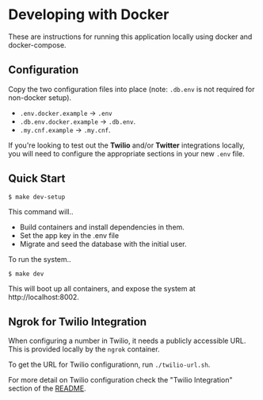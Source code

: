 # Developing with Docker

These are instructions for running this application locally using docker and docker-compose.

## Configuration

Copy the two configuration files into place (note: `.db.env` is not required for non-docker setup).
- `.env.docker.example` -> `.env`
- `.db.env.docker.example` -> `.db.env`.
- `.my.cnf.example` -> `.my.cnf`.

If you're looking to test out the **Twilio** and/or **Twitter** integrations locally, you will need to configure the appropriate sections in your new `.env` file.

## Quick Start

```
$ make dev-setup
```

This command will..
- Build containers and install dependencies in them.
- Set the app key in the .env file
- Migrate and seed the database with the initial user.

To run the system..

```
$ make dev
```

This will boot up all containers, and expose the system at http://localhost:8002.

## Ngrok for Twilio Integration

When configuring a number in Twilio, it needs a publicly accessible URL. This is provided locally by the `ngrok` container.

To get the URL for Twilio configurationn, run `./twilio-url.sh`.

For more detail on Twilio configuration check the "Twilio Integration" section of the [README](./README.md).